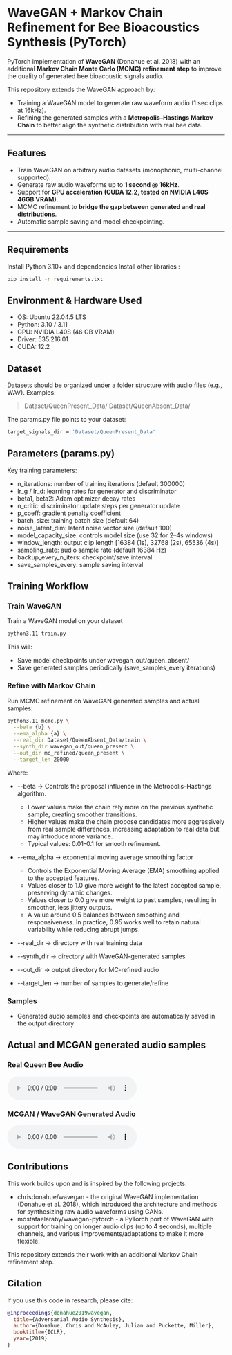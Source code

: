 # WaveGAN + Markov Chain Refinement for Bee Bioacoustics Synthesis (PyTorch)

PyTorch implementation of **WaveGAN** (Donahue et al. 2018) with an additional **Markov Chain Monte Carlo (MCMC) refinement step** to improve the quality of generated bee bioacoustic signals audio.  

This repository extends the WaveGAN approach by:
- Training a WaveGAN model to generate raw waveform audio (1 sec clips at 16kHz).
- Refining the generated samples with a **Metropolis–Hastings Markov Chain** to better align the synthetic distribution with real bee data.

---

## Features
- Train WaveGAN on arbitrary audio datasets (monophonic, multi-channel supported).
- Generate raw audio waveforms up to **1 second @ 16kHz**.
- Support for **GPU acceleration (CUDA 12.2, tested on NVIDIA L40S 46GB VRAM)**.
- MCMC refinement to **bridge the gap between generated and real distributions**.
- Automatic sample saving and model checkpointing.

---
## Requirements
Install Python 3.10+ and dependencies
Install other libraries : 
```bash
pip install -r requirements.txt
```
## Environment & Hardware Used
- OS: Ubuntu 22.04.5 LTS
- Python: 3.10 / 3.11
- GPU: NVIDIA L40S (46 GB VRAM)
- Driver: 535.216.01
- CUDA: 12.2

## Dataset
Datasets should be organized under a folder structure with audio files (e.g., WAV).
Examples:
> Dataset/QueenPresent_Data/
> Dataset/QueenAbsent_Data/

The params.py file points to your dataset:
```bash
target_signals_dir = 'Dataset/QueenPresent_Data'
```
## Parameters (params.py)

Key training parameters:

- n_iterations: number of training iterations (default 300000)
- lr_g / lr_d: learning rates for generator and discriminator
- beta1, beta2: Adam optimizer decay rates
- n_critic: discriminator update steps per generator update
- p_coeff: gradient penalty coefficient
- batch_size: training batch size (default 64)
- noise_latent_dim: latent noise vector size (default 100)
- model_capacity_size: controls model size (use 32 for 2–4s windows)
- window_length: output clip length [16384 (1s), 32768 (2s), 65536 (4s)]
- sampling_rate: audio sample rate (default 16384 Hz)
- backup_every_n_iters: checkpoint/save interval
- save_samples_every: sample saving interval

## Training Workflow
### Train WaveGAN
Train a WaveGAN model on your dataset
```bash
python3.11 train.py
```
This will:
- Save model checkpoints under wavegan_out/queen_absent/
- Save generated samples periodically (save_samples_every iterations)

### Refine with Markov Chain
Run MCMC refinement on WaveGAN generated samples and actual samples:
```bash
python3.11 mcmc.py \
  --beta {b} \
  --ema_alpha {a} \
  --real_dir Dataset/QueenAbsent_Data/train \
  --synth_dir wavegan_out/queen_present \
  --out_dir mc_refined/queen_present \
  --target_len 20000
```
Where:

- --beta → Controls the proposal influence in the Metropolis–Hastings algorithm.
  - Lower values make the chain rely more on the previous synthetic sample, creating smoother transitions.
  - Higher values make the chain propose candidates more aggressively from real sample differences, increasing adaptation to real data but may introduce more variance.
  - Typical values: 0.01–0.1 for smooth refinement.
- --ema_alpha → exponential moving average smoothing factor
  - Controls the Exponential Moving Average (EMA) smoothing applied to the accepted features.
  - Values closer to 1.0 give more weight to the latest accepted sample, preserving dynamic changes.
  - Values closer to 0.0 give more weight to past samples, resulting in smoother, less jittery outputs.
  - A value around 0.5 balances between smoothing and responsiveness. In practice, 0.95 works well to retain natural variability while reducing abrupt jumps.

- --real_dir → directory with real training data
- --synth_dir → directory with WaveGAN-generated samples
- --out_dir → output directory for MC-refined audio
- --target_len → number of samples to generate/refine

### Samples
- Generated audio samples and checkpoints are automatically saved in the output directory

## Actual and MCGAN generated audio samples
### Real Queen Bee Audio
<audio controls>
  <source src="samples/actual_queen_present_bee/Hive1 12_06_2018_QueenBee____00_00_00_chunk1_seg0.wav" type="audio/wav">
</audio>

### MCGAN / WaveGAN Generated Audio
<audio controls>
  <source src="samples/mcgan_synthetic_queen_present_bee/refined_0000.wav" type="audio/wav">
  Your browser does not support the audio element.
</audio>

## Contributions
This work builds upon and is inspired by the following projects:

- chrisdonahue/wavegan - the original WaveGAN implementation (Donahue et al. 2018), which introduced the architecture and methods for synthesizing raw audio waveforms using GANs.
- mostafaelaraby/wavegan-pytorch - a PyTorch port of WaveGAN with support for training on longer audio clips (up to 4 seconds), multiple channels, and various improvements/adaptations to make it more flexible.

This repository extends their work with an additional Markov Chain refinement step.

## Citation

If you use this code in research, please cite:
```bibtex
@inproceedings{donahue2019wavegan,
  title={Adversarial Audio Synthesis},
  author={Donahue, Chris and McAuley, Julian and Puckette, Miller},
  booktitle={ICLR},
  year={2019}
}


